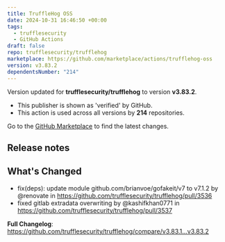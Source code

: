 ```yaml
---
title: TruffleHog OSS
date: 2024-10-31 16:46:50 +00:00
tags:
  - trufflesecurity
  - GitHub Actions
draft: false
repo: trufflesecurity/trufflehog
marketplace: https://github.com/marketplace/actions/trufflehog-oss
version: v3.83.2
dependentsNumber: "214"
---
```



Version updated for **trufflesecurity/trufflehog** to version **v3.83.2**.
- This publisher is shown as 'verified' by GitHub.
- This action is used across all versions by **214** repositories.

Go to the [GitHub Marketplace](https://github.com/marketplace/actions/trufflehog-oss) to find the latest changes.

## Release notes

## What's Changed
* fix(deps): update module github.com/brianvoe/gofakeit/v7 to v7.1.2 by @renovate in https://github.com/trufflesecurity/trufflehog/pull/3536
* fixed gitlab extradata overwriting by @kashifkhan0771 in https://github.com/trufflesecurity/trufflehog/pull/3537


**Full Changelog**: https://github.com/trufflesecurity/trufflehog/compare/v3.83.1...v3.83.2

